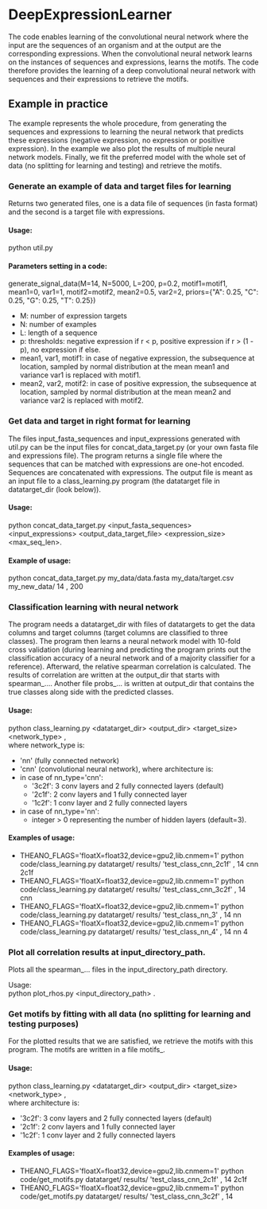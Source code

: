 # DeepExpressionLearner

The code enables learning of the convolutional neural network where the input are the sequences of an organism and at the output are the corresponding expressions. 
When the convolutional neural network learns on the instances of sequences and expressions, learns the motifs. The code therefore provides the learning 
of a deep convolutional neural network with sequences and their expressions to retrieve the motifs. 

## Example in practice
The example represents the whole procedure, from generating the sequences and expressions to learning the neural network that predicts these expressions
(negative expression, no expression or positive expression). In the example we also plot the results of multiple neural network models.
Finally, we fit the preferred model with the whole set of data
(no splitting for learning and testing) and retrieve the motifs.  
   
### Generate an example of data and target files for learning   
Returns two generated files, one is a data file of sequences (in fasta format) and the second is a target file with expressions.   

#### Usage:  
python util.py  

#### Parameters setting in a code:  
generate_signal_data(M=14, N=5000, L=200, p=0.2, motif1=motif1, mean1=0, var1=1, motif2=motif2, mean2=0.5, var2=2, priors={"A": 0.25, "C": 0.25, "G": 0.25, "T": 0.25})  
 - M: number of expression targets  
 - N: number of examples  
 - L: length of a sequence  
 - p: thresholds: negative expression if r < p, positive expression if r > (1 - p), no expression if else.   
 - mean1, var1, motif1: in case of negative expression, the subsequence at location, sampled by normal distribution at the mean mean1 and variance var1 is replaced with motif1.  
 - mean2, var2, motif2: in case of positive expression, the subsequence at location, sampled by normal distribution at the mean mean2 and variance var2 is replaced with motif2.   
  
  
### Get data and target in right format for learning  
The files input_fasta_sequences and input_expressions generated with util.py can be the input files for concat_data_target.py (or your own fasta file and expressions file).
The program returns a single file where the sequences that can be matched with expressions are one-hot encoded. Sequences are concatenated with expressions.
The output file is meant as an input file to a class_learning.py program (the datatarget file in datatarget_dir (look below)).  
  
#### Usage:   
python concat_data_target.py <input_fasta_sequences> <input_expressions> <output_data_target_file> <expression_size> <delimiter> <max_seq_len>.  
  
#### Example of usage:  
python concat_data_target.py my_data/data.fasta my_data/target.csv my_new_data/ 14 , 200  
  
### Classification learning with neural network  
The program needs a datatarget_dir with files of datatargets to get the data columns and target columns (target columns are classified to three classes). 
The program then learns a neural network model with 10-fold cross validation (during learning and predicting the program prints out the classification accuracy
of a neural network and of a majority classifier for a reference).
Afterward, the relative spearman correlation is calculated. The results of correlation are written at the output_dir that starts with spearman_....
Another file probs_... is written at output_dir that contains the true classes along side with the predicted classes.
  
#### Usage:  
python class_learning.py <datatarget_dir> <output_dir> <name> <delimiter> <target_size> <network_type> <architecture>,  
where network_type is:
 - 'nn' (fully connected network)
 - 'cnn' (convolutional neural network),
where architecture is:
 - in case of nn_type='cnn':
    *  '3c2f': 3 conv layers and 2 fully connected layers (default)
    *  '2c1f': 2 conv layers and 1 fully connected layer
    *  '1c2f': 1 conv layer and 2 fully connected layers
 - in case of nn_type='nn':
    *  integer > 0 representing the number of hidden layers (default=3).  
    
#### Examples of usage:  
 - THEANO_FLAGS='floatX=float32,device=gpu2,lib.cnmem=1' python code/class_learning.py datatarget/ results/ 'test_class_cnn_2c1f' , 14 cnn 2c1f  
 - THEANO_FLAGS='floatX=float32,device=gpu2,lib.cnmem=1' python code/class_learning.py datatarget/ results/ 'test_class_cnn_3c2f' , 14 cnn  
 - THEANO_FLAGS='floatX=float32,device=gpu2,lib.cnmem=1' python code/class_learning.py datatarget/ results/ 'test_class_nn_3' , 14 nn  
 - THEANO_FLAGS='floatX=float32,device=gpu2,lib.cnmem=1' python code/class_learning.py datatarget/ results/ 'test_class_nn_4' , 14 nn 4  
  
  
### Plot all correlation results at input_directory_path.  
Plots all the spearman_... files in the input_directory_path directory.  
  
Usage:  
python plot_rhos.py <input_directory_path> <delimiter>.  
   
  
### Get motifs by fitting with all data (no splitting for learning and testing purposes)  
For the plotted results that we are satisfied, we retrieve the motifs with this program. The motifs are written in a file motifs_.  
  
#### Usage:  
python class_learning.py <datatarget_dir> <output_dir> <name> <delimiter> <target_size> <network_type> <architecture>,  
where architecture is:  
   -  '3c2f': 3 conv layers and 2 fully connected layers (default)  
   -  '2c1f': 2 conv layers and 1 fully connected layer  
   -  '1c2f': 1 conv layer and 2 fully connected layers  
  
#### Examples of usage:  
 - THEANO_FLAGS='floatX=float32,device=gpu2,lib.cnmem=1' python code/get_motifs.py datatarget/ results/ 'test_class_cnn_2c1f' , 14 2c1f  
 - THEANO_FLAGS='floatX=float32,device=gpu2,lib.cnmem=1' python code/get_motifs.py datatarget/ results/ 'test_class_cnn_3c2f' , 14  
  
